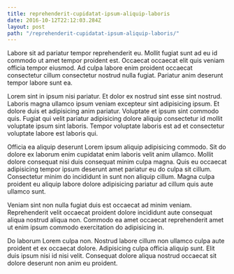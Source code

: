 ```yaml
---
title: reprehenderit-cupidatat-ipsum-aliquip-laboris
date: 2016-10-12T22:12:03.284Z
layout: post
path: "/reprehenderit-cupidatat-ipsum-aliquip-laboris/"
---
```


Labore sit ad pariatur tempor reprehenderit eu. Mollit fugiat sunt ad eu id commodo ut amet tempor proident est. Occaecat occaecat elit quis veniam officia tempor eiusmod. Ad culpa labore enim proident occaecat consectetur cillum consectetur nostrud nulla fugiat. Pariatur anim deserunt tempor labore sunt ea.

Lorem sint in ipsum nisi pariatur. Et dolor ex nostrud sint esse sint nostrud. Laboris magna ullamco ipsum veniam excepteur sint adipisicing ipsum. Et dolore duis et adipisicing anim pariatur. Voluptate et ipsum sint commodo quis. Fugiat qui velit pariatur adipisicing dolore aliquip consectetur id mollit voluptate ipsum sint laboris. Tempor voluptate laboris est ad et consectetur voluptate labore est laboris qui.

Officia ea aliquip deserunt Lorem ipsum aliquip adipisicing commodo. Sit do dolore ex laborum enim cupidatat enim laboris velit anim ullamco. Mollit dolore consequat nisi duis consequat minim culpa magna. Quis eu occaecat adipisicing tempor ipsum deserunt amet pariatur eu do culpa sit cillum. Consectetur minim do incididunt in sunt non aliquip cillum. Magna culpa proident eu aliquip labore dolore adipisicing pariatur ad cillum quis aute ullamco sunt.

Veniam sint non nulla fugiat duis est occaecat ad minim veniam. Reprehenderit velit occaecat proident dolore incididunt aute consequat aliqua nostrud aliqua non. Commodo ea amet occaecat reprehenderit amet ut enim ipsum commodo exercitation do adipisicing in.

Do laborum Lorem culpa non. Nostrud labore cillum non ullamco culpa aute proident et ex occaecat dolore. Adipisicing culpa officia aliquip sunt. Elit duis ipsum nisi id nisi velit. Consequat dolore aliqua nostrud occaecat sit dolore deserunt non anim eu proident.